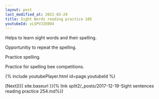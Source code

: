 ```yaml
---
layout: post
last_modified_at: 2021-03-29
title: Sight Words reading practice 185
youtubeId: vLSPVJIE0O4
---
```

 
 
Helps to learn sight words and their spelling.

Opportunitiy to repeat the spelling. 

Practice spelling. 
 
Practice for spelling bee competitions. 
 
{% include youtubePlayer.html id=page.youtubeId %}
 
 

[Next]({{ site.baseurl }}{% link  split2/_posts/2017-12-19-Sight sentences reading practice 254.md%})
 
